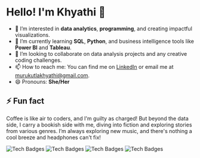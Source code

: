 # Hello! I'm Khyathi 👋

- 👀 I’m interested in **data analytics**, **programming**, and creating impactful visualizations.
- 🌱 I’m currently learning **SQL**, **Python**, and business intelligence tools like **Power BI** and **Tableau**.
- 💞️ I’m looking to collaborate on data analysis projects and any creative coding challenges.
- 📫 How to reach me: You can find me on [LinkedIn](https://www.linkedin.com/in/khyathi-murukutla-b24295328) or email me at [murukutlakhyathi@gmail.com](mailto:murukutlakhyathi@gmail.com).
- 😄 Pronouns: **She/Her**

## ⚡ Fun fact
Coffee is like air to coders, and I'm guilty as charged! But beyond the data side, I carry a bookish side with me, diving into fiction and exploring stories from various genres. I’m always exploring new music, and there's nothing a cool breeze and headphones can't fix!

![Tech Badges](https://img.shields.io/badge/SQL-5B8EF6?style=flat&logo=postgresql&logoColor=white) ![Tech Badges](https://img.shields.io/badge/Python-3776AB?style=flat&logo=python&logoColor=white) ![Tech Badges](https://img.shields.io/badge/Power%20BI-F2C94C?style=flat&logo=powerbi&logoColor=black) ![Tech Badges](https://img.shields.io/badge/Tableau-E97627?style=flat&logo=tableau&logoColor=white)
